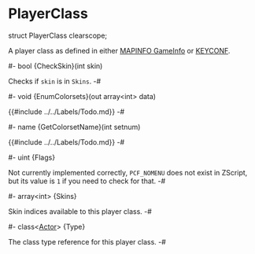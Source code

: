 # PlayerClass

[mapinfo gameinfo]: ../../Data/MapInfo.md#gameinfo
[keyconf]: ../../Data/KeyConf.md

[Actor]: ../Base/Actor.md

<!-- api-declaration -->
struct PlayerClass clearscope;

<!-- api-definition -->
A player class as defined in either [MAPINFO GameInfo] or [KEYCONF].

<!-- api-instance-methods -->
#-
bool {CheckSkin}(int skin)

Checks if `skin` is in `Skins`.
-#

#-
void {EnumColorsets}(out array\<int> data)

{{#include ../../Labels/Todo.md}}
-#

#-
name {GetColorsetName}(int setnum)

{{#include ../../Labels/Todo.md}}
-#

<!-- api-members -->
#-
uint {Flags}

Not currently implemented correctly, `PCF_NOMENU` does not exist in
ZScript, but its value is `1` if you need to check for that.
-#

#-
array\<int> {Skins}

Skin indices available to this player class.
-#

#-
class\<[Actor]> {Type}

The class type reference for this player class.
-#
